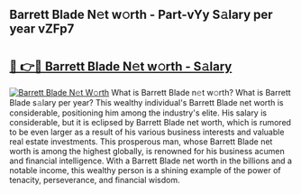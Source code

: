 ## Barrett Blade N𝚎t w𝚘rth - Part-vYy S𝚊lary per year vZFp7

# <h2><a href="http://gc0dvbl.nevu.top/?p=Barrett+Blade">🔗 👉🔴 Barrett Blade N𝚎t w𝚘rth - S𝚊lary</a></h2>

[![Barrett Blade N𝚎t W𝚘rth](https://i.imgur.com/Oavwk0R.jpeg)](http://gc0dvbl.nevu.top/?p=Barrett+Blade)
What is Barrett Blade n𝚎t w𝚘rth? What is Barrett Blade s𝚊lary per year?
This wealthy individual's Barrett Blade net worth is considerable, positioning him among the industry's elite. His salary is considerable, but it is eclipsed by Barrett Blade net worth, which is rumored to be even larger as a result of his various business interests and valuable real estate investments. This prosperous man, whose Barrett Blade net worth is among the highest globally, is renowned for his business acumen and financial intelligence. With a Barrett Blade net worth in the billions and a notable income, this wealthy person is a shining example of the power of tenacity, perseverance, and financial wisdom.
